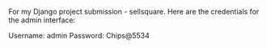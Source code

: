 For my Django project submission - sellsquare.  Here are the credentials for the admin interface:

Username: admin
Password: Chips@5534
